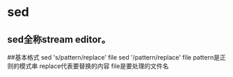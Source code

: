 sed
===
sed全称stream editor。
---
##基本格式
    sed 's/pattern/replace' file
    sed '/pattern/replace' file
pattern是正则的模式串
replace代表要替换的内容
file是要处理的文件名


